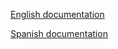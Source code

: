 [English documentation][English]

[Spanish documentation][Spanish]

[English]: /DOCUMENTATION/readme_eng.md
[Spanish]: /DOCUMENTATION/readme_esp.md